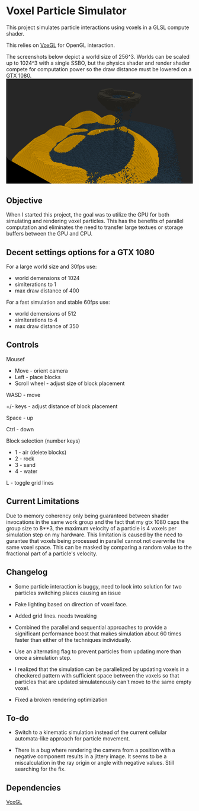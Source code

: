 # Voxel Particle Simulator
This project simulates particle interactions using voxels in a GLSL compute shader.

This relies on [VoxGL](https://github.com/jfriedson/voxgl) for OpenGL interaction.

The screenshots below depict a world size of 256^3. Worlds can be scaled up to 1024^3 with a single SSBO, but the physics shader and render shader compete for computation power so the draw distance must be lowered on a GTX 1080.
![Screenshot of waterfall](screenshots/waterfall.png?raw=true)


## Objective
When I started this project, the goal was to utilize the GPU for both simulating and rendering voxel particles. This has the benefits of parallel computation and eliminates the need to transfer large textues or storage buffers between the GPU and CPU.


## Decent settings options for a GTX 1080
For a large world size and 30fps use:
- world demensions of 1024
- simIterations to 1
- max draw distance of 400

For a fast simulation and stable 60fps use:
- world demensions of 512
- simIterations to 4
- max draw distance of 350


## Controls
Mousef
- Move - orient camera
- Left - place blocks
- Scroll wheel - adjust size of block placement

WASD - move

+/- keys - adjust distance of block placement

Space - up

Ctrl - down

Block selection (number keys)
- 1 - air (delete blocks)
- 2 - rock
- 3 - sand
- 4 - water

L - toggle grid lines


## Current Limitations
Due to memory coherency only being guaranteed between shader invocations in the same work group and the fact that my gtx 1080 caps the group size to 8**3, the maximum velocity of a particle is 4 voxels per simulation step on my hardware.  This limitation is caused by the need to gurantee that voxels being processed in parallel cannot not overwrite the same voxel space. This can be masked by comparing a random value to the fractional part of a particle's velocity.


## Changelog
- Some particle interaction is buggy, need to look into solution for two particles switching places causing an issue 

- Fake lighting based on direction of voxel face.

- Added grid lines. needs tweaking

- Combined the parallel and sequential approaches to provide a significant performance boost that makes simulation about 60 times faster than either of the techniques individually.

- Use an alternating flag to prevent particles from updating more than once a simulation step.

- I realized that the simulation can be parallelized by updating voxels in a checkered pattern with sufficient space between the voxels so that particles that are updated simulatenously can't move to the same empty voxel.

- Fixed a broken rendering optimization


## To-do
- Switch to a kinematic simulation instead of the current cellular automata-like approach for particle movement.

- There is a bug where rendering the camera from a position with a negative component results in a jittery image. It seems to be a miscalculation in the ray origin or angle with negative values. Still searching for the fix.


## Dependencies
[VoxGL](https://github.com/jfriedson/voxgl)
